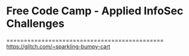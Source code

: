# Free Code Camp - Applied InfoSec Challenges
=============================================
https://glitch.com/~sparkling-bumpy-cart

